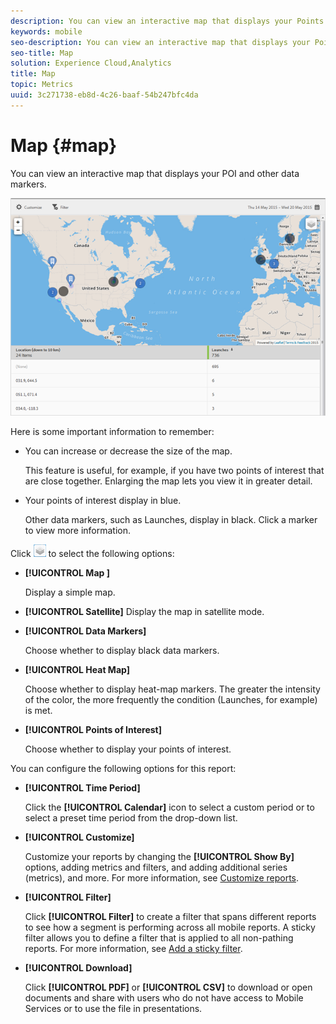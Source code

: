 ```yaml
---
description: You can view an interactive map that displays your Points of Interest and other data markers.
keywords: mobile
seo-description: You can view an interactive map that displays your Points of Interest and other data markers.
seo-title: Map
solution: Experience Cloud,Analytics
title: Map
topic: Metrics
uuid: 3c271738-eb8d-4c26-baaf-54b247bfc4da
---
```


# Map {#map}

You can view an interactive map that displays your POI and other data markers.

 ![](assets/map.png)

Here is some important information to remember:

* You can increase or decrease the size of the map.

  This feature is useful, for example, if you have two points of interest that are close together. Enlarging the map lets you view it in greater detail.
* Your points of interest display in blue.

  Other data markers, such as Launches, display in black. Click a marker to view more information.

Click ![layers](assets/map_layers.png) to select the following options:

* **[!UICONTROL Map ]**

  Display a simple map.

* **[!UICONTROL Satellite]**
  Display the map in satellite mode.

* **[!UICONTROL Data Markers]**

  Choose whether to display black data markers.

* **[!UICONTROL Heat Map]**

  Choose whether to display heat-map markers. The greater the intensity of the color, the more frequently the condition (Launches, for example) is met.

* **[!UICONTROL Points of Interest]**

  Choose whether to display your points of interest.

You can configure the following options for this report:

* **[!UICONTROL Time Period]**

  Click the **[!UICONTROL Calendar]** icon to select a custom period or to select a preset time period from the drop-down list.

* **[!UICONTROL Customize]**

  Customize your reports by changing the **[!UICONTROL Show By]** options, adding metrics and filters, and adding additional series (metrics), and more. For more information, see [Customize reports](/help/using/usage/reports-customize/t-reports-customize.md).

* **[!UICONTROL Filter]**

  Click **[!UICONTROL Filter]** to create a filter that spans different reports to see how a segment is performing across all mobile reports. A sticky filter allows you to define a filter that is applied to all non-pathing reports. For more information, see [Add a sticky filter](/help/using/usage/reports-customize/t-sticky-filter.md).

* **[!UICONTROL Download]**

  Click **[!UICONTROL PDF]** or **[!UICONTROL CSV]** to download or open documents and share with users who do not have access to Mobile Services or to use the file in presentations.